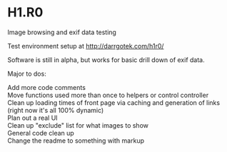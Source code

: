 H1.R0
=====

Image browsing and exif data testing

Test environment setup at http://darrgotek.com/h1r0/

Software is still in alpha, but works for basic drill down of exif data.

Major to dos:

Add more code comments<br />
Move functions used more than once to helpers or control controller<br />
Clean up loading times of front page via caching and generation of links (right now it's all 100% dynamic)<br />
Plan out a real UI<br />
Clean up "exclude" list for what images to show<br />
General code clean up<br />
Change the readme to something with markup
